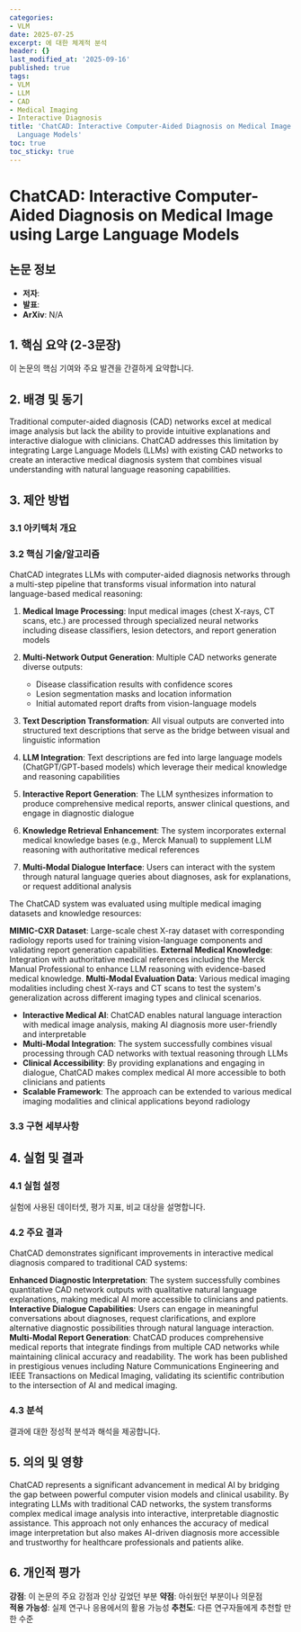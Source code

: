 ```yaml
---
categories:
- VLM
date: 2025-07-25
excerpt: 에 대한 체계적 분석
header: {}
last_modified_at: '2025-09-16'
published: true
tags:
- VLM
- LLM
- CAD
- Medical Imaging
- Interactive Diagnosis
title: 'ChatCAD: Interactive Computer-Aided Diagnosis on Medical Image using Large
  Language Models'
toc: true
toc_sticky: true
---
```


# ChatCAD: Interactive Computer-Aided Diagnosis on Medical Image using Large Language Models

## 논문 정보
- **저자**: 
- **발표**: 
- **ArXiv**: N/A

## 1. 핵심 요약 (2-3문장)
이 논문의 핵심 기여와 주요 발견을 간결하게 요약합니다.

## 2. 배경 및 동기
Traditional computer-aided diagnosis (CAD) networks excel at medical image analysis but lack the ability to provide intuitive explanations and interactive dialogue with clinicians. ChatCAD addresses this limitation by integrating Large Language Models (LLMs) with existing CAD networks to create an interactive medical diagnosis system that combines visual understanding with natural language reasoning capabilities.

## 3. 제안 방법

### 3.1 아키텍처 개요


### 3.2 핵심 기술/알고리즘
ChatCAD integrates LLMs with computer-aided diagnosis networks through a multi-step pipeline that transforms visual information into natural language-based medical reasoning:

1. **Medical Image Processing**: Input medical images (chest X-rays, CT scans, etc.) are processed through specialized neural networks including disease classifiers, lesion detectors, and report generation models

2. **Multi-Network Output Generation**: Multiple CAD networks generate diverse outputs:
   - Disease classification results with confidence scores
   - Lesion segmentation masks and location information
   - Initial automated report drafts from vision-language models

3. **Text Description Transformation**: All visual outputs are converted into structured text descriptions that serve as the bridge between visual and linguistic information

4. **LLM Integration**: Text descriptions are fed into large language models (ChatGPT/GPT-based models) which leverage their medical knowledge and reasoning capabilities

5. **Interactive Report Generation**: The LLM synthesizes information to produce comprehensive medical reports, answer clinical questions, and engage in diagnostic dialogue

6. **Knowledge Retrieval Enhancement**: The system incorporates external medical knowledge bases (e.g., Merck Manual) to supplement LLM reasoning with authoritative medical references

7. **Multi-Modal Dialogue Interface**: Users can interact with the system through natural language queries about diagnoses, ask for explanations, or request additional analysis








The ChatCAD system was evaluated using multiple medical imaging datasets and knowledge resources:

**MIMIC-CXR Dataset**: Large-scale chest X-ray dataset with corresponding radiology reports used for training vision-language components and validating report generation capabilities. **External Medical Knowledge**: Integration with authoritative medical references including the Merck Manual Professional to enhance LLM reasoning with evidence-based medical knowledge. **Multi-Modal Evaluation Data**: Various medical imaging modalities including chest X-rays and CT scans to test the system's generalization across different imaging types and clinical scenarios.



- **Interactive Medical AI**: ChatCAD enables natural language interaction with medical image analysis, making AI diagnosis more user-friendly and interpretable
- **Multi-Modal Integration**: The system successfully combines visual processing through CAD networks with textual reasoning through LLMs
- **Clinical Accessibility**: By providing explanations and engaging in dialogue, ChatCAD makes complex medical AI more accessible to both clinicians and patients
- **Scalable Framework**: The approach can be extended to various medical imaging modalities and clinical applications beyond radiology

### 3.3 구현 세부사항


## 4. 실험 및 결과

### 4.1 실험 설정
실험에 사용된 데이터셋, 평가 지표, 비교 대상을 설명합니다.

### 4.2 주요 결과


ChatCAD demonstrates significant improvements in interactive medical diagnosis compared to traditional CAD systems:

**Enhanced Diagnostic Interpretation**: The system successfully combines quantitative CAD network outputs with qualitative natural language explanations, making medical AI more accessible to clinicians and patients. **Interactive Dialogue Capabilities**: Users can engage in meaningful conversations about diagnoses, request clarifications, and explore alternative diagnostic possibilities through natural language interaction. **Multi-Modal Report Generation**: ChatCAD produces comprehensive medical reports that integrate findings from multiple CAD networks while maintaining clinical accuracy and readability. The work has been published in prestigious venues including Nature Communications Engineering and IEEE Transactions on Medical Imaging, validating its scientific contribution to the intersection of AI and medical imaging.

### 4.3 분석
결과에 대한 정성적 분석과 해석을 제공합니다.

## 5. 의의 및 영향
ChatCAD represents a significant advancement in medical AI by bridging the gap between powerful computer vision models and clinical usability. By integrating LLMs with traditional CAD networks, the system transforms complex medical image analysis into interactive, interpretable diagnostic assistance. This approach not only enhances the accuracy of medical image interpretation but also makes AI-driven diagnosis more accessible and trustworthy for healthcare professionals and patients alike.

## 6. 개인적 평가

**강점**: 이 논문의 주요 강점과 인상 깊었던 부분
**약점**: 아쉬웠던 부분이나 의문점  
**적용 가능성**: 실제 연구나 응용에서의 활용 가능성
**추천도**: 다른 연구자들에게 추천할 만한 수준

